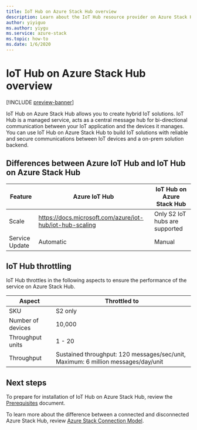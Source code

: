 ```yaml
---
title: IoT Hub on Azure Stack Hub overview
description: Learn about the IoT Hub resource provider on Azure Stack Hub and differences from the Azure hosted version of IoT Hub.
author: yiyiguo 
ms.author: yiygu 
ms.service: azure-stack
ms.topic: how-to
ms.date: 1/6/2020 
---
```


# IoT Hub on Azure Stack Hub overview

[!INCLUDE [preview-banner](../includes/iot-hub-preview.md)]

IoT Hub on Azure Stack Hub allows you to create hybrid IoT solutions. IoT Hub is a managed service, acts as a central message hub for bi-directional communication between your IoT application and the devices it manages. You can use IoT Hub on Azure Stack Hub to build IoT solutions with reliable and secure communications between IoT devices and a on-prem solution backend. 

## Differences between Azure IoT Hub and IoT Hub on Azure Stack Hub

| Feature | Azure IoT Hub | IoT Hub on Azure Stack Hub |
|-|-|-|
| Scale | https://docs.microsoft.com/azure/iot-hub/iot-hub-scaling | Only S2 IoT hubs are supported|
| Service Update | Automatic | Manual |

## IoT Hub throttling

IoT Hub throttles in the following aspects to ensure the performance of the service on Azure Stack Hub.

| Aspect | Throttled to |
|-|-|
| SKU | S2 only|
| Number of devices | 10,000 |
| Throughput units | 1 - 20 |
| Throughput | Sustained throughput: 120 messages/sec/unit, Maximum: 6 million messages/day/unit |

## Next steps

To prepare for installation of IoT Hub on Azure Stack Hub, review the [Prerequisites](iot-hub-rp-prerequisites.md) document.

To learn more about the difference between a connected and disconnected Azure Stack Hub, review [Azure Stack Connection Model](azure-stack-connection-models.md).
